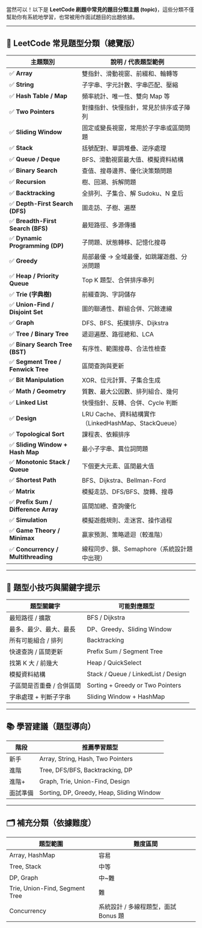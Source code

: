 當然可以！以下是 **LeetCode 刷題中常見的題目分類主題 (topic)**，這些分類不僅幫助你有系統地學習，也常被用作面試題目的出題依據。

---

## 🧠 LeetCode 常見題型分類（總覽版）

| 主題類別                                | 說明 / 代表題型範例                                |
| ----------------------------------- | ------------------------------------------ |
| ✅ **Array**                         | 雙指針、滑動視窗、前綴和、輪轉等                           |
| ✅ **String**                        | 子字串、字元計數、字串匹配、壓縮                           |
| ✅ **Hash Table / Map**              | 頻率統計、唯一性、雙向 Map 等                          |
| ✅ **Two Pointers**                  | 對撞指針、快慢指針，常見於排序或子陣列                        |
| ✅ **Sliding Window**                | 固定或變長視窗，常用於子字串或區間問題                        |
| ✅ **Stack**                         | 括號配對、單調堆疊、逆序處理                             |
| ✅ **Queue / Deque**                 | BFS、滑動視窗最大值、模擬資料結構                         |
| ✅ **Binary Search**                 | 查值、搜尋邊界、優化決策類問題                            |
| ✅ **Recursion**                     | 樹、回溯、拆解問題                                  |
| ✅ **Backtracking**                  | 全排列、子集合、解 Sudoku、N 皇后                      |
| ✅ **Depth-First Search (DFS)**      | 圖走訪、子樹、遍歷                                  |
| ✅ **Breadth-First Search (BFS)**    | 最短路徑、多源傳播                                  |
| ✅ **Dynamic Programming (DP)**      | 子問題、狀態轉移、記憶化搜尋                             |
| ✅ **Greedy**                        | 局部最優 → 全域最優，如跳躍遊戲、分派問題                     |
| ✅ **Heap / Priority Queue**         | Top K 題型、合併排序串列                            |
| ✅ **Trie (字典樹)**                    | 前綴查詢、字詞儲存                                  |
| ✅ **Union-Find / Disjoint Set**     | 圖的聯通性、群組合併、冗餘連線                            |
| ✅ **Graph**                         | DFS、BFS、拓撲排序、Dijkstra                      |
| ✅ **Tree / Binary Tree**            | 遞迴遍歷、路徑總和、LCA                              |
| ✅ **Binary Search Tree (BST)**      | 有序性、範圍搜尋、合法性檢查                             |
| ✅ **Segment Tree / Fenwick Tree**   | 區間查詢與更新                                    |
| ✅ **Bit Manipulation**              | XOR、位元計算、子集合生成                             |
| ✅ **Math / Geometry**               | 質數、最大公因數、排列組合、幾何                           |
| ✅ **Linked List**                   | 快慢指針、反轉、合併、Cycle 判斷                        |
| ✅ **Design**                        | LRU Cache、資料結構實作（LinkedHashMap、StackQueue） |
| ✅ **Topological Sort**              | 課程表、依賴排序                                   |
| ✅ **Sliding Window + Hash Map**     | 最小子字串、異位詞問題                                |
| ✅ **Monotonic Stack / Queue**       | 下個更大元素、區間最大值                               |
| ✅ **Shortest Path**                 | BFS、Dijkstra、Bellman-Ford                  |
| ✅ **Matrix**                        | 模擬走訪、DFS/BFS、旋轉、搜尋                         |
| ✅ **Prefix Sum / Difference Array** | 區間加總、查詢優化                                  |
| ✅ **Simulation**                    | 模擬遊戲規則、走迷宮、操作過程                            |
| ✅ **Game Theory / Minimax**         | 贏家預測、策略遞迴（較進階）                             |
| ✅ **Concurrency / Multithreading**  | 線程同步、鎖、Semaphore（系統設計題中出現）                 |

---

## 🔖 題型小技巧與關鍵字提示

| 題型關鍵字          | 可能對應題型                              |
| -------------- | ----------------------------------- |
| 最短路徑 / 擴散      | BFS / Dijkstra                      |
| 最多、最少、最大、最長    | DP、Greedy、Sliding Window            |
| 所有可能組合 / 排列    | Backtracking                        |
| 快速查詢 / 區間更新    | Prefix Sum / Segment Tree           |
| 找第 K 大 / 前幾大   | Heap / QuickSelect                  |
| 模擬資料結構         | Stack / Queue / LinkedList / Design |
| 子區間是否重疊 / 合併區間 | Sorting + Greedy or Two Pointers    |
| 字串處理 + 判斷子字串   | Sliding Window + HashMap            |

---

## 📚 學習建議（題型導向）

| 階段   | 推薦學習題型                                    |
| ---- | ----------------------------------------- |
| 新手   | Array, String, Hash, Two Pointers         |
| 進階   | Tree, DFS/BFS, Backtracking, DP           |
| 進階+  | Graph, Trie, Union-Find, Design           |
| 面試準備 | Sorting, DP, Greedy, Heap, Sliding Window |

---

## 🗂 補充分類（依據難度）

| 題型範圍                           | 難度區間                    |
| ------------------------------ | ----------------------- |
| Array, HashMap                 | 容易                      |
| Tree, Stack                    | 中等                      |
| DP, Graph                      | 中\~難                    |
| Trie, Union-Find, Segment Tree | 難                       |
| Concurrency                    | 系統設計 / 多線程題型，面試 Bonus 題 |

